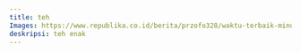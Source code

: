 ```yaml
---
title: teh
Images: https://www.republika.co.id/berita/przofo328/waktu-terbaik-minum-teh-menurut-pakar
deskripsi: teh enak
---
```

